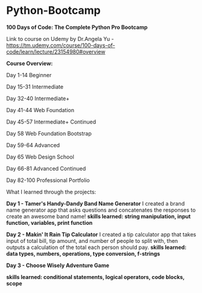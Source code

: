 # Python-Bootcamp
**100 Days of Code: The Complete Python Pro Bootcamp**

Link to course on Udemy by Dr.Angela Yu - https://tm.udemy.com/course/100-days-of-code/learn/lecture/23154980#overview

**Course Overview:**

Day 1-14 Beginner

Day 15-31 Intermediate

Day 32-40 Intermediate+

Day 41-44 Web Foundation

Day 45-57 Intermediate+ Continued

Day 58 Web Foundation Bootstrap

Day 59-64 Advanced

Day 65 Web Design School

Day 66-81 Advanced Continued

Day 82-100 Professional Portfolio



What I learned through the projects:

**Day 1 - Tamer's Handy-Dandy Band Name Generator**
I created a brand name generator app that asks questions and concatenates the responses to create an awesome band name!
**skills learned: string manipulation, input function, variables, print function**

**Day 2 - Makin' It Rain Tip Calculator**
I created a tip calculator app that takes input of total bill, tip amount, and number of people to split with, then outputs a calculation of the total each person should pay.
**skills learned: data types, numbers, operations, type conversion, f-strings**

**Day 3 - Choose Wisely Adventure Game**

**skills learned: conditional statements, logical operators, code blocks, scope**
